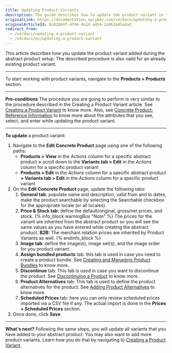 ```yaml
---
title: Updating Product Variants
description: The guide describes how to update the product variant in the Back Office.
originalLink: https://documentation.spryker.com/v4/docs/updating-a-product-variant
originalArticleId: 0c02b84f-4f46-4a1d-a454-2a861645adad
redirect_from:
  - /v4/docs/updating-a-product-variant
  - /v4/docs/en/updating-a-product-variant
---
```


This article describes how you update the product variant added during the abstract product setup.
The described procedure is also valid for an already existing product variant.
***
To start working with product variants, navigate to the **Products > Products** section.
***
**Pre-conditions**
The procedure you are going to perform is very similar to the procedure described in the Creating a Product Variant article. See  [Creating a Product Variant](/docs/scos/user/user-guides/{{page.version}}/back-office-user-guide/catalog/products/concrete-products/creating-product-variants.html) to know more. Also, see [Concrete Product: Reference Information](/docs/scos/user/user-guides/{{page.version}}/back-office-user-guide/catalog/products/references/concrete-product-reference-information.html) to know more about the attributes that you see, select, and enter while updating the product variant.
***
**To update** a product variant:
1. Navigate to the **Edit Concrete Product** page using one of the following paths:
   * **Products > View** in the _Actions_ column for a specific abstract product **>** scroll down to the **Variants tab > Edit** in the _Actions_ column for a specific product variant
    * **Products > Edit** in the _Actions_ column for a specific abstract product **> Variants tab > Edit** in the _Actions_ column for a specific product variant
2. On the **Edit Concrete Product** page, update the following tabs:
    1. **General tab**: populate name and description, valid from and to dates, make the product searchable by selecting the Searchable checkbox for the appropriate locale (or all locales).
    2. **Price & Stock tab**: define the default/original, gross/net prices, and stock.
    {% info_block warningBox "Note" %}
The prices for the variant are inherited from the abstract product so you will see the same values as you have entered while creating the abstract product. **B2B:** The merchant relation prices are inherited by Product Variants as well.
{% endinfo_block %}
    3. **Image tab**: define the image(s), image set(s), and the image order for you product variant.
    4. **Assign bundled products** tab: this tab is used in case you need to create a product bundle. See [Creating and Managing Product Bundles](/docs/scos/user/user-guides/{{page.version}}/back-office-user-guide/products/products/managing-products/creating-and-managing-product-bundles.html) to know more.
    5. **Discontinue** tab: This tab is used in case you want to discontinue the product. See [Discontinuing a Product](/docs/scos/user/user-guides/{{page.version}}/back-office-user-guide/catalog/products/managing-products/discontinuing-products.html) to know more.
    6. **Product Alternatives** tab: This tab is used to define the product alternatives for the product. See [Adding Product Alternatives](/docs/scos/user/user-guides/{{page.version}}/back-office-user-guide/products/products/managing-products/adding-product-alternatives.html) to know more.
    7. **Scheduled Prices** tab: here you can only review scheduled prices imported via a CSV file if any. The actual import is done in the **Prices > Scheduled Prices** section.
3. Once done, click **Save**.
***
**What's next?**
Following the same steps, you will update all variants that you have added to your abstract product.
You may also want to add more product variants. Learn how you do that by navigating to [Creating a Product Variant](/docs/scos/user/user-guides/{{page.version}}/back-office-user-guide/catalog/products/concrete-products/creating-product-variants.html).
